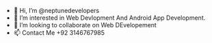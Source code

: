 - 👋 Hi, I’m @neptunedevelopers
- 👀 I’m interested in Web Devlopment And Android App Development.
- 💞️ I’m looking to collaborate on Web DEvelopement
- 📫 Contact Me +92 3146767985

<!---
neptunedevelopers/neptunedevelopers is a ✨ special ✨ repository because its `README.md` (this file) appears on your GitHub profile.
You can click the Preview link to take a look at your changes.
--->
